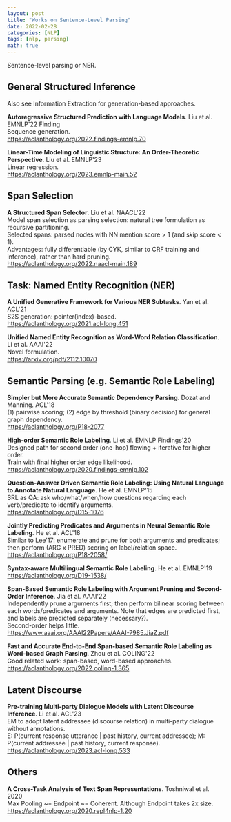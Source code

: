 ```yaml
---
layout: post
title: "Works on Sentence-Level Parsing"
date: 2022-02-28
categories: [NLP]
tags: [nlp, parsing]
math: true
---
```


Sentence-level parsing or NER.

## General Structured Inference

Also see Information Extraction for generation-based approaches.

**Autoregressive Structured Prediction with Language Models**. Liu et al. EMNLP'22 Finding\
Sequence generation.\
<https://aclanthology.org/2022.findings-emnlp.70>

**Linear-Time Modeling of Linguistic Structure: An Order-Theoretic Perspective**. Liu et al. EMNLP'23\
Linear regression.\
<https://aclanthology.org/2023.emnlp-main.52>

## Span Selection

**A Structured Span Selector**. Liu et al. NAACL'22\
Model span selection as parsing selection: natural tree formulation as recursive partitioning.\
Selected spans: parsed nodes with NN mention score > 1 (and skip score < 1).\
Advantages: fully differentiable (by CYK, similar to CRF training and inference), rather than hard pruning.\
<https://aclanthology.org/2022.naacl-main.189>

## Task: Named Entity Recognition (NER)

**A Unified Generative Framework for Various NER Subtasks**. Yan et al. ACL'21\
S2S generation: pointer(index)-based.\
<https://aclanthology.org/2021.acl-long.451>

**Unified Named Entity Recognition as Word-Word Relation Classification**. Li et al. AAAI'22\
Novel formulation.\
<https://arxiv.org/pdf/2112.10070>


## Semantic Parsing (e.g. Semantic Role Labeling)

**Simpler but More Accurate Semantic Dependency Parsing**. Dozat and Manning. ACL'18\
(1) pairwise scoring; (2) edge by threshold (binary decision) for general graph dependency.\
<https://aclanthology.org/P18-2077>

**High-order Semantic Role Labeling**. Li et al. EMNLP Findings'20\
Designed path for second order (one-hop) flowing + iterative for higher order.\
Train with final higher order edge likelihood.\
<https://aclanthology.org/2020.findings-emnlp.102>

**Question-Answer Driven Semantic Role Labeling: Using Natural Language to Annotate Natural Language**. He et al. EMNLP'15\
SRL as QA: ask who/what/when/how questions regarding each verb/predicate to identify arguments.\
<https://aclanthology.org/D15-1076>

**Jointly Predicting Predicates and Arguments in Neural Semantic Role Labeling**. He et al. ACL'18\
Similar to Lee'17: enumerate and prune for both arguments and predicates; then perform (ARG x PRED) scoring on label/relation space.\
<https://aclanthology.org/P18-2058/>

**Syntax-aware Multilingual Semantic Role Labeling**. He et al. EMNLP'19\
<https://aclanthology.org/D19-1538/>

**Span-Based Semantic Role Labeling with Argument Pruning and Second-Order Inference**. Jia et al. AAAI'22\
Independently prune arguments first; then perform bilinear scoring between each words/predicates and arguments. Note that edges are predicted first, and labels are predicted separately (necessary?).\
Second-order helps little.\
<https://www.aaai.org/AAAI22Papers/AAAI-7985.JiaZ.pdf>

**Fast and Accurate End-to-End Span-based Semantic Role Labeling as Word-based Graph Parsing**. Zhou et al. COLING'22\
Good related work: span-based, word-based approaches.\
<https://aclanthology.org/2022.coling-1.365>

## Latent Discourse

**Pre-training Multi-party Dialogue Models with Latent Discourse Inference**. Li et al. ACL'23\
EM to adopt latent addressee (discourse relation) in multi-party dialogue without annotations.\
E: P(current response utterance | past history, current addressee); M: P(current addressee | past history, current response).\
<https://aclanthology.org/2023.acl-long.533>

## Others

**A Cross-Task Analysis of Text Span Representations**. Toshniwal et al. 2020\
Max Pooling ~= Endpoint ~= Coherent. Although Endpoint takes 2x size.\
<https://aclanthology.org/2020.repl4nlp-1.20>
